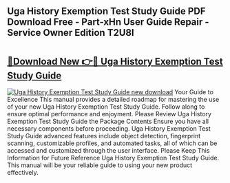 ## Uga History Exemption Test Study Guide PDF Download Free - Part-xHn User Guide Repair - Service Owner Edition T2U8l

# <h2><a href="http://bc57959.oget.top/?id=Uga+History+Exemption+Test+Study+Guide">🔗Download New 👉🔴 Uga History Exemption Test Study Guide</a></h2>

[![Uga History Exemption Test Study Guide new download](https://i.imgur.com/5g1atiW.png)](http://bc57959.oget.top/?id=Uga+History+Exemption+Test+Study+Guide)
Your Guide to Excellence This manual provides a detailed roadmap for mastering the use of your new Uga History Exemption Test Study Guide. Follow along to ensure optimal performance and enjoyment. Please Review Uga History Exemption Test Study Guide the Package Contents Ensure you have all necessary components before proceeding. Uga History Exemption Test Study Guide advanced features include object detection, fingerprint scanning, customizable profiles, and automated tasks, all of which can be accessed and customized through the user interface. Please Keep This Information for Future Reference Uga History Exemption Test Study Guide. This manual will be your reliable guide to using your new product effectively.
